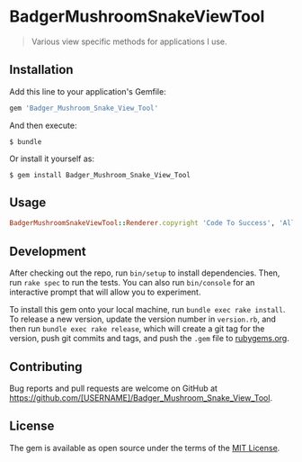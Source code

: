 # BadgerMushroomSnakeViewTool

> Various view specific methods for applications I use.

## Installation

Add this line to your application's Gemfile:

```ruby
gem 'Badger_Mushroom_Snake_View_Tool'
```

And then execute:

    $ bundle

Or install it yourself as:

    $ gem install Badger_Mushroom_Snake_View_Tool

## Usage

```ruby
BadgerMushroomSnakeViewTool::Renderer.copyright 'Code To Success', 'All rights reserved'
```

## Development

After checking out the repo, run `bin/setup` to install dependencies. Then, run `rake spec` to run the tests. You can also run `bin/console` for an interactive prompt that will allow you to experiment.

To install this gem onto your local machine, run `bundle exec rake install`. To release a new version, update the version number in `version.rb`, and then run `bundle exec rake release`, which will create a git tag for the version, push git commits and tags, and push the `.gem` file to [rubygems.org](https://rubygems.org).

## Contributing

Bug reports and pull requests are welcome on GitHub at https://github.com/[USERNAME]/Badger_Mushroom_Snake_View_Tool.

## License

The gem is available as open source under the terms of the [MIT License](http://opensource.org/licenses/MIT).
